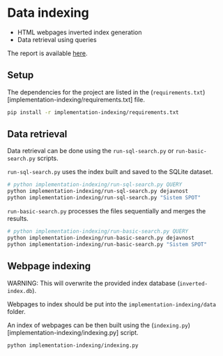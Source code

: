 # Data indexing

* HTML webpages inverted index generation
* Data retrieval using queries

The report is available [here](report-indexing.pdf).

## Setup

The dependencies for the project are listed in the (`requirements.txt`)[implementation-indexing/requirements.txt] file.

```bash
pip install -r implementation-indexing/requirements.txt
```

## Data retrieval

Data retrieval can be done using the `run-sql-search.py` or `run-basic-search.py` scripts.


`run-sql-search.py` uses the index built and saved to the SQLite dataset.

```bash
# python implementation-indexing/run-sql-search.py QUERY
python implementation-indexing/run-sql-search.py dejavnost
python implementation-indexing/run-sql-search.py "Sistem SPOT"
```

`run-basic-search.py` processes the files sequentially and merges the results.

```bash
# python implementation-indexing/run-basic-search.py QUERY
python implementation-indexing/run-basic-search.py dejavnost
python implementation-indexing/run-basic-search.py "Sistem SPOT"
```

## Webpage indexing

WARNING: This will overwrite the provided index database (`inverted-index.db`).

Webpages to index should be put into the `implementation-indexing/data` folder.

An index of webpages can be then built using the (`indexing.py`)[implementation-indexing/indexing.py] script.

```bash
python implementation-indexing/indexing.py
```
